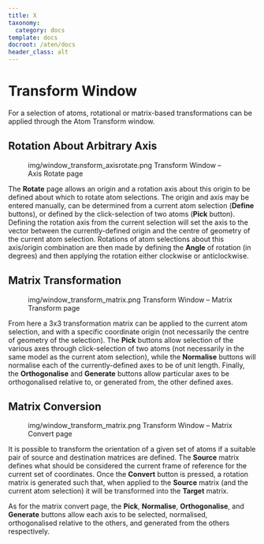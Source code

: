 ```yaml
---
title: X
taxonomy:
  category: docs
template: docs
docroot: /aten/docs
header_class: alt
---
```



# Transform Window

For a selection of atoms, rotational or matrix-based transformations can be applied through the Atom Transform window.

## Rotation About Arbitrary Axis

<figure>
  <image>img/window_transform_axisrotate.png</image>
  <caption>Transform Window – Axis Rotate page</caption>
</figure>

The **Rotate** page allows an origin and a rotation axis about this origin to be defined about which to rotate atom selections. The origin and axis may be entered manually, can be determined from a current atom selection (**Define** buttons), or defined by the click-selection of two atoms (**Pick** button). Defining the rotation axis from the current selection will set the axis to the vector between the currently-defined origin and the centre of geometry of the current atom selection. Rotations of atom selections about this axis/origin combination are then made by defining the **Angle** of rotation (in degrees) and then applying the rotation either clockwise or anticlockwise.

## Matrix Transformation

<figure>
  <image>img/window_transform_matrix.png</image>
  <caption>Transform Window – Matrix Transform page</caption>
</figure>

From here a 3x3 transformation matrix can be applied to the current atom selection, and with a specific coordinate origin (not necessarily the centre of geometry of the selection). The **Pick** buttons allow selection of the various axes through click-selection of two atoms (not necessarily in the same model as the current atom selection), while the **Normalise** buttons will normalise each of the currently-defined axes to be of unit length. Finally, the **Orthogonalise** and **Generate** buttons allow particular axes to be orthogonalised relative to, or generated from, the other defined axes.

## Matrix Conversion

<figure>
  <image>img/window_transform_matrix.png</image>
  <caption>Transform Window – Matrix Convert page</caption>
</figure>

It is possible to transform the orientation of a given set of atoms if a suitable pair of source and destination matrices are defined. The **Source** matrix defines what should be considered the current frame of reference for the current set of coordinates. Once the **Convert** button is pressed, a rotation matrix is generated such that, when applied to the **Source** matrix (and the current atom selection) it will be transformed into the **Target** matrix.

As for the matrix convert page, the **Pick**, **Normalise**, **Orthogonalise**, and **Generate** buttons allow each axis to be selected, normalised, orthogonalised relative to the others, and generated from the others respectively.


